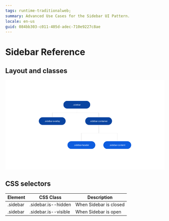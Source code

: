 ```yaml
---
tags: runtime-traditionalweb; 
summary: Advanced Use Cases for the Sidebar UI Pattern.
locale: en-us
guid: 084bb303-c011-405d-adec-710e9227c8ae
---
```


# Sidebar Reference

## Layout and classes

![](<images/sidebar-3-diag.png>)

## CSS selectors

| **Element** |  **CSS Class** |  **Description**  |
| --- | --- | --- |
| .sidebar | .sidebar.is--hidden |  When Sidebar is closed  |
| .sidebar | .sidebar.is--visible |  When Sidebar is open  |
